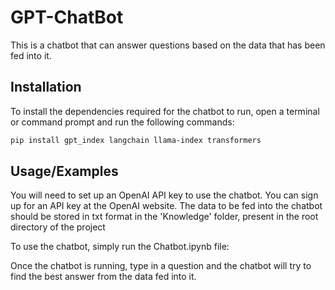 
# GPT-ChatBot

This is a chatbot that can answer questions based on the data that has been fed into it. 





## Installation
To install the dependencies required for the chatbot to run, open a terminal or command prompt and run the following commands:

```bash
pip install gpt_index langchain llama-index transformers 

```

## Usage/Examples

You will need to set up an OpenAI API key to use the chatbot. You can sign up for an API key at the OpenAI website.
The data to be fed into the chatbot should be stored in txt format in the 'Knowledge' folder, present in the root directory of the project

To use the chatbot, simply run the Chatbot.ipynb file:

Once the chatbot is running, type in a question and the chatbot will try to find the best answer from the data fed into it.
